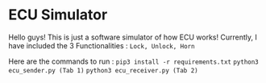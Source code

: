 # ECU Simulator

Hello guys! This is just a software simulator of how ECU works!
Currently, I have included the 3 Functionalities : `Lock, Unlock, Horn`

Here are the commands to run :
`pip3 install -r requirements.txt`
`python3 ecu_sender.py (Tab 1)`
`python3 ecu_receiver.py (Tab 2)`


